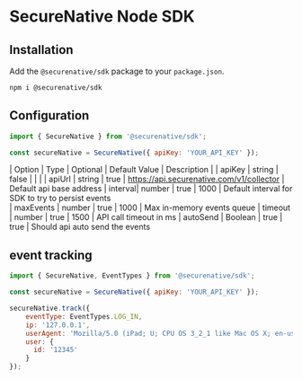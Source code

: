 # SecureNative Node SDK

## Installation

Add the `@securenative/sdk` package to your `package.json`.

```bash
npm i @securenative/sdk
```

## Configuration

```js
import { SecureNative } from '@securenative/sdk';

const secureNative = SecureNative({ apiKey: 'YOUR_API_KEY' });
```

| Option | Type | Optional | Default Value | Description |
| apiKey | string | false |  | |
| apiUrl | string | true | https://api.securenative.com/v1/collector | Default api base address
| interval| number | true | 1000 | Default interval for SDK to try to persist events  
| maxEvents | number | true | 1000 | Max in-memory events queue 
| timeout | number | true | 1500 | API call timeout in ms
| autoSend | Boolean | true | true | Should api auto send the events

## event tracking


```js
import { SecureNative, EventTypes } from '@securenative/sdk';

const secureNative = SecureNative({ apiKey: 'YOUR_API_KEY' });

secureNative.track({
    eventType: EventTypes.LOG_IN,
    ip: '127.0.0.1',
    userAgent: 'Mozilla/5.0 (iPad; U; CPU OS 3_2_1 like Mac OS X; en-us) AppleWebKit/531.21.10 (KHTML, like Gecko) Mobile/7B405',
    user: {
      id: '12345'
    }
});
```